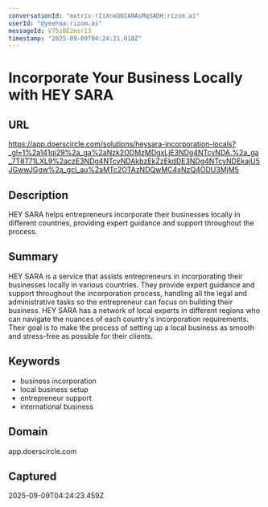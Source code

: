 ```yaml
---
conversationId: "matrix-!IiXnxQOIANAsMqSADH:rizom.ai"
userId: "@yeehaa:rizom.ai"
messageId: V75zBE2nsr13
timestamp: "2025-09-09T04:24:21.010Z"
---
```


# Incorporate Your Business Locally with HEY SARA

## URL

https://app.doerscircle.com/solutions/heysara-incorporation-locals?_gl=1%2a141qj29%2a_ga%2aNzk2ODMzMDgxLjE3NDg4NTcyNDA.%2a_ga_7T8T71LXL9%2aczE3NDg4NTcyNDAkbzEkZzEkdDE3NDg4NTcyNDEkajU5JGwwJGgw%2a_gcl_au%2aMTc2OTAzNDQwMC4xNzQ4ODU3MjM5

## Description

HEY SARA helps entrepreneurs incorporate their businesses locally in different countries, providing expert guidance and support throughout the process.

## Summary

HEY SARA is a service that assists entrepreneurs in incorporating their businesses locally in various countries. They provide expert guidance and support throughout the incorporation process, handling all the legal and administrative tasks so the entrepreneur can focus on building their business. HEY SARA has a network of local experts in different regions who can navigate the nuances of each country's incorporation requirements. Their goal is to make the process of setting up a local business as smooth and stress-free as possible for their clients.

## Keywords

- business incorporation
- local business setup
- entrepreneur support
- international business

## Domain

app.doerscircle.com

## Captured

2025-09-09T04:24:23.459Z
